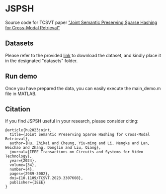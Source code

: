 # JSPSH
Source code for TCSVT paper ["Joint Semantic Preserving Sparse Hashing for Cross-Modal Retrieval"](https://ieeexplore.ieee.org/abstract/document/10226248)

## Datasets
Please refer to the provided [link](https://github.com/yxinwang/HSCH-TCSVT) to download the dataset, and kindly place it in the designated "datasets" folder.

## Run demo
Once you have prepared the data, you can easily execute the main_demo.m file in MATLAB.

## Citation
If you find JSPSH useful in your research, please consider citing:

```
@article{hu2023joint,
  title={Joint Semantic Preserving Sparse Hashing for Cross-Modal Retrieval},
  author={Hu, Zhikai and Cheung, Yiu-ming and Li, Mengke and Lan, Weichao and Zhang, Donglin and Liu, Qiang},
  journal={IEEE Transactions on Circuits and Systems for Video Technology},
  year={2024},
  volume={34},
  number={4},
  pages={2989-3002},
  doi={10.1109/TCSVT.2023.3307608},
  publisher={IEEE}
}
```
